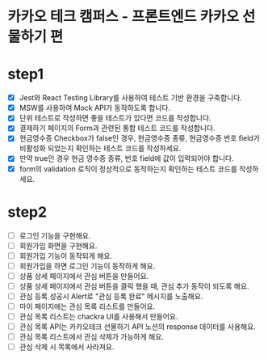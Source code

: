 # 카카오 테크 캠퍼스 - 프론트엔드 카카오 선물하기 편
# step1
- [X] Jest와 React Testing Library를 사용하여 테스트 기반 환경을 구축합니다.
- [X] MSW를 사용하여 Mock API가 동작하도록 합니다.
- [X] 단위 테스트로 작성하면 좋을 테스트가 있다면 코드를 작성합니다.
- [X] 결제하기 페이지의 Form과 관련된 통합 테스트 코드를 작성합니다.
- [X] 현금영수증 Checkbox가 false인 경우, 현금영수증 종류, 현금영수증 번호 field가 비활성화 되었는지 확인하는 테스트 코드를 작성하세요.
- [X] 만약 true인 경우 현금 영수증 종류, 번호 field에 값이 입력되어야 합니다.
- [X] form의 validation 로직이 정상적으로 동작하는지 확인하는 테스트 코드를 작성하세요.

# step2
- [ ] 로그인 기능을 구현해요.
- [ ] 회원가입 화면을 구현해요.
- [ ] 회원가입 기능이 동작되게 해요.
- [ ] 회원가입을 하면 로그인 기능이 동작하게 해요.
- [ ] 상품 상세 페이지에서 관심 버튼을 만들어요.
- [ ] 상품 상세 페이지에서 관심 버튼을 클릭 했을 때, 관심 추가 동작이 되도록 해요.
- [ ] 관심 등록 성공시 Alert로 "관심 등록 완료" 메시지를 노출해요.
- [ ] 마이 페이지에는 관심 목록 리스트를 만들어요.
- [ ] 관심 목록 리스트는 chackra UI를 사용해서 만들어요.
- [ ] 관심 목록 API는  카카오테크 선물하기 API 노션의 response 데이터를 사용해요.
- [ ] 관심 목록 리스트에서 관심 삭제가 가능하게 해요.
- [ ] 관심 삭제 시 목록에서 사라져요.
